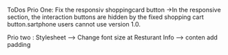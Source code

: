 ToDos
Prio One: Fix the responsiv shoppingcard  button 
->In the responsive section, the interaction buttons are hidden by the fixed shopping cart button.sartphone users cannot use version 1.0.


Prio two : Stylesheet
--> Change font size at Resturant Info
--> conten add padding 
